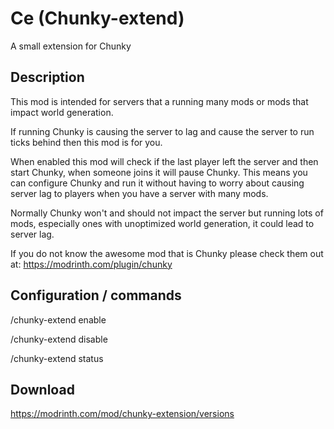 # Ce (Chunky-extend)

A small extension for Chunky


## Description

This mod is intended for servers that a running many mods or mods that impact world generation.

If running Chunky is causing the server to lag and cause the server to run ticks behind then this mod is for you.

When enabled this mod will check if the last player left the server and then start Chunky, when someone joins it will pause Chunky. This means you can configure Chunky and run it without having to worry about causing server lag to players when you have a server with many mods.

Normally Chunky won't and should not impact the server but running lots of mods, especially ones with unoptimized world generation, it could lead to server lag.

If you do not know the awesome mod that is Chunky please check them out at: https://modrinth.com/plugin/chunky


## Configuration / commands

/chunky-extend enable

/chunky-extend disable

/chunky-extend status

## Download
https://modrinth.com/mod/chunky-extension/versions
